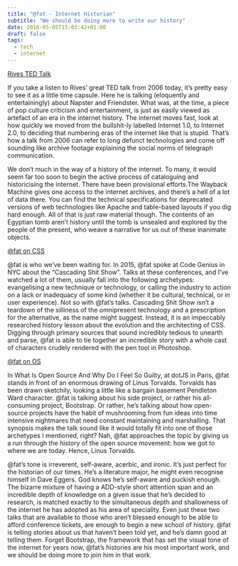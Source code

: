 ```yaml
---
title: "@fat - Internet Historian"
subtitle: "We should be doing more to write our history"
date: 2016-05-05T15:03:42+01:00
draft: false
tags:
  - tech
  - internet
---
```


[Rives TED Talk](https://www.youtube.com/watch?v=gu_PQBmk-6c)

If you take a listen to Rives’ great TED talk from 2006 today, it’s pretty easy to see it as a little time capsule. Here he is talking (eloquently and entertainingly) about Napster and Friendster. What was, at the time, a piece of pop culture criticism and entertainment, is just as easily viewed as artefact of an era in the internet history. The internet moves fast, look at how quickly we moved from the bullshit-ly labelled Internet 1.0, to Internet 2.0, to deciding that numbering eras of the internet like that is stupid. That’s how a talk from 2006 can refer to long defunct technologies and come off sounding like archive footage explaining the social norms of telegraph communication.

We don’t much in the way of a history of the internet. To many, it would seem far too soon to begin the active process of cataloguing and historicising the internet. There have been provisional efforts.The Wayback Machine gives one access to the internet archives, and there’s a hell of a lot of data there. You can find the technical specifications for deprecated versions of web technologies like Apache and table-based layouts if you dig hard enough. All of that is just raw material though. The contents of an Egyptian tomb aren’t history until the tomb is unsealed and explored by the people of the present, who weave a narrative for us out of these inanimate objects.

[@fat on CSS](https://www.youtube.com/watch?v=iniwPUEbPUM)

@fat is who we’ve been waiting for. In 2015, @fat spoke at Code Genius in NYC about the “Cascading Shit Show”. Talks at these conferences, and I’ve watched a lot of them, usually fall into the following archetypes: evangelising a new technique or technology, or calling the industry to action on a lack or inadequacy of some kind (whether it be cultural, technical, or in user experience). Not so with @fat’s talks. Cascading Shit Show isn’t a teardown of the silliness of the omnipresent technology and a prescription for the alternative, as the name might suggest. Instead, it is an impeccably researched history lesson about the evolution and the architecting of CSS. Digging through primary sources that sound incredibly tedious to unearth and parse, @fat is able to tie together an incredible story with a whole cast of characters crudely rendered with the pen tool in Photoshop.

[@fat on OS](https://www.youtube.com/watch?v=UIDb6VBO9os)

In What Is Open Source And Why Do I Feel So Guilty, at dotJS in Paris, @fat stands in front of an enormous drawing of Linus Torvalds. Torvalds has been drawn sketchily, looking a little like a bargain basement Pendleton Ward character. @fat is talking about his side project, or rather his all-consuming project, Bootstrap. Or rather, he’s talking about how open-source projects have the habit of mushrooming from fun ideas into time intensive nightmares that need constant maintaining and marshalling. That synopsis makes the talk sound like it would totally fit into one of those archetypes I mentioned, right? Nah, @fat approaches the topic by giving us a run through the history of the open source movement: how we got to where we are today. Hence, Linus Torvalds.

@fat’s tone is irreverent, self-aware, acerbic, and ironic. It’s just perfect for the historian of our times. He’s a literature major, he might even recognise himself in Dave Eggers. God knows he’s self-aware and puckish enough. The bizarre mixture of having a ADD-style short attention span and an incredible depth of knowledge on a given issue that he’s decided to research, is matched exactly to the simultaneous depth and shallowness of the internet he has adopted as his area of speciality. Even just these two talks that are available to those who aren’t blessed enough to be able to afford conference tickets, are enough to begin a new school of history. @fat is telling stories about us that haven’t been told yet, and he’s damn good at telling them. Forget Bootstrap, the framework that has set the visual tone of the internet for years now, @fat’s histories are his most important work, and we should be doing more to join him in that work.
